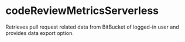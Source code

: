 # codeReviewMetricsServerless
Retrieves pull request related data from BitBucket of logged-in user and provides data export option.
